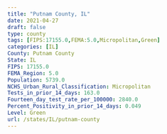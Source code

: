 ```yaml
---
title: "Putnam County, IL"
date: 2021-04-27
draft: false
type: county
tags: [FIPS:17155.0,FEMA:5.0,Micropolitan,Green]
categories: [IL]
County: Putnam County
State: IL
FIPS: 17155.0
FEMA_Region: 5.0
Population: 5739.0
NCHS_Urban_Rural_Classification: Micropolitan
Tests_in_prior_14_days: 163.0
Fourteen_day_test_rate_per_100000: 2840.0
Percent_Positivity_in_prior_14_days: 0.049
Level: Green
url: /states/IL/putnam-county
---
```



